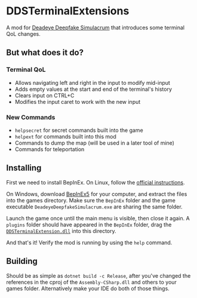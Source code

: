 # DDSTerminalExtensions

A mod for [Deadeye Deepfake Simulacrum](https://www.deaddeepsim.com/) that introduces some terminal QoL changes.

## But what does it do?

### Terminal QoL
- Allows navigating left and right in the input to modify mid-input
- Adds empty values at the start and end of the terminal's history
- Clears input on CTRL+C
- Modifies the input caret to work with the new input

### New Commands
- `helpsecret` for secret commands built into the game
- `helpext` for commands built into this mod
- Commands to dump the map (will be used in a later tool of mine)
- Commands for teleportation

## Installing
First we need to install BepInEx. On Linux, follow the [official instructions](https://docs.bepinex.dev/articles/user_guide/installation/index.html?tabs=tabid-nix).

On Windows, download [BepInEx5](https://github.com/BepInEx/BepInEx/releases/tag/v5.4.22) for your computer, and extract the files into the games directory.
Make sure the `BepInEx` folder and the game executable `DeadeyeDeepfakeSimulacrum.exe` are sharing the same folder.

Launch the game once until the main menu is visible, then close it again.
A `plugins` folder should have appeared in the `BepInEx` folder, drag the [`DDSTerminalExtension.dll`](https://github.com/sw1tchbl4d3r/DDSTerminalExtensions/releases) into this directory.

And that's it! Verify the mod is running by using the `help` command.

## Building
Should be as simple as `dotnet build -c Release`, after you've changed the references in the cproj of the `Assembly-CSharp.dll` and others to your games folder.
Alternatively make your IDE do both of those things.
